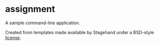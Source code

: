 # assignment

A sample command-line application.

Created from templates made available by Stagehand under a BSD-style
[license](https://github.com/dart-lang/stagehand/blob/master/LICENSE).
